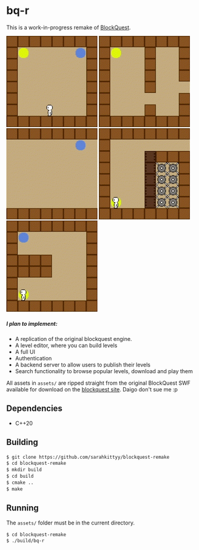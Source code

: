 # bq-r

This is a work-in-progress remake of [BlockQuest](http://www.blockquest.net/).

![Run](gifs/run.gif)
![Jump](gifs/jump.gif)
![Dash](gifs/dash.gif)
![Climb](gifs/climb.gif)
![Wallkick](gifs/wallkick.gif)

##### I plan to implement:
- A replication of the original blockquest engine.
- A level editor, where you can build levels
- A full UI
- Authentication
- A backend server to allow users to publish their levels
- Search functionality to browse popular levels, download and play them

All assets in `assets/` are ripped straight from the original BlockQuest SWF available for download on the [blockquest site](http://www.blockquest.net). Daigo don't sue me :p

## Dependencies

- C++20

## Building

```bash
$ git clone https://github.com/sarahkittyy/blockquest-remake
$ cd blockquest-remake
$ mkdir build
$ cd build
$ cmake ..
$ make
```

## Running

The `assets/` folder must be in the current directory.

```bash
$ cd blockquest-remake
$ ./build/bq-r
```
